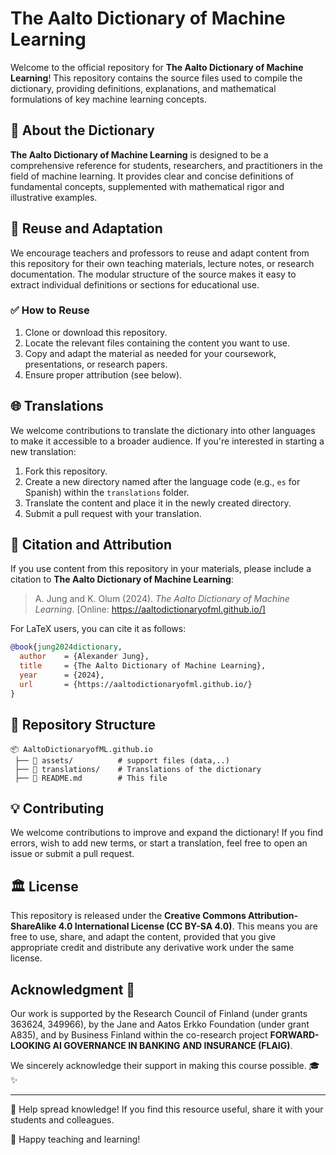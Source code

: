 # The Aalto Dictionary of Machine Learning

Welcome to the official repository for **The Aalto Dictionary of Machine Learning**! This repository contains the source 
files used to compile the dictionary, providing definitions, explanations, and mathematical formulations of key machine learning concepts.

## 📖 About the Dictionary

**The Aalto Dictionary of Machine Learning** is designed to be a comprehensive reference for students, researchers, 
and practitioners in the field of machine learning. It provides clear and concise definitions of fundamental concepts, supplemented with mathematical rigor and illustrative examples.

## 🔄 Reuse and Adaptation

We encourage teachers and professors to reuse and adapt content from this repository for their own teaching materials, lecture notes, 
or research documentation. The modular structure of the source makes it easy to extract individual definitions or sections for educational use.

### ✅ How to Reuse

1. Clone or download this repository.
2. Locate the relevant files containing the content you want to use.
3. Copy and adapt the material as needed for your coursework, presentations, or research papers.
4. Ensure proper attribution (see below).

## 🌐 Translations

We welcome contributions to translate the dictionary into other languages to make it accessible to a broader audience. If you're interested in starting a new translation:

1. Fork this repository.
2. Create a new directory named after the language code (e.g., `es` for Spanish) within the `translations` folder.
3. Translate the content and place it in the newly created directory.
4. Submit a pull request with your translation.

## 📌 Citation and Attribution

If you use content from this repository in your materials, please include a citation to **The Aalto Dictionary of Machine Learning**:

> A. Jung and K. Olum (2024). *The Aalto Dictionary of Machine Learning*. [Online: https://aaltodictionaryofml.github.io/]

For LaTeX users, you can cite it as follows:

```bibtex
@book{jung2024dictionary,
  author    = {Alexander Jung},
  title     = {The Aalto Dictionary of Machine Learning},
  year      = {2024},
  url       = {https://aaltodictionaryofml.github.io/}
}
```

## 📂 Repository Structure

```
📦 AaltoDictionaryofML.github.io
 ├── 📁 assets/          # support files (data,..)
 ├── 📁 translations/    # Translations of the dictionary
 ├── 📄 README.md        # This file
```

## 💡 Contributing

We welcome contributions to improve and expand the dictionary! If you find errors, wish to add new terms, or start a translation, feel free to open an issue or submit a pull request.

## 🏛 License

This repository is released under the **Creative Commons Attribution-ShareAlike 4.0 International License (CC BY-SA 4.0)**. This means you are free to use, 
share, and adapt the content, provided that you give appropriate credit and distribute any derivative work under the same license.

## Acknowledgment 🙌  

Our work is supported by the Research Council of Finland (under grants 363624, 349966), by the Jane and Aatos Erkko Foundation (under grant A835), 
and by Business Finland within the co-research project **FORWARD-LOOKING AI GOVERNANCE IN BANKING AND INSURANCE (FLAIG)**.  

We sincerely acknowledge their support in making this course possible. 🎓✨  

---

📢 Help spread knowledge! If you find this resource useful, share it with your students and colleagues.

🚀 Happy teaching and learning!
